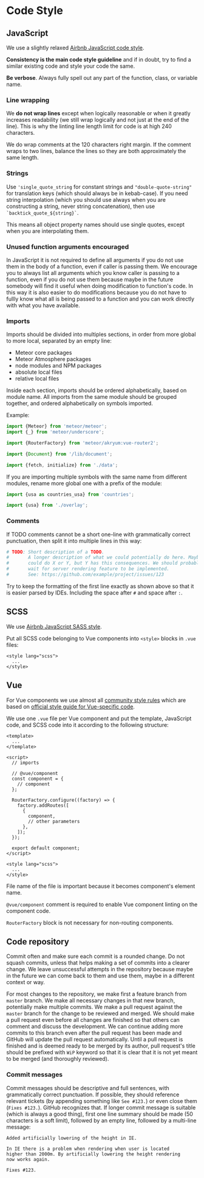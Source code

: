 # Code Style

## JavaScript

We use a slightly relaxed [Airbnb JavaScript code style](https://github.com/airbnb/javascript).

**Consistency is the main code style guideline** and if in doubt, try to find a similar existing code and style
your code the same.

**Be verbose**. Always fully spell out any part of the function, class, or variable name.

### Line wrapping

We **do not wrap lines** except when logically reasonable or when it greatly increases readability
(we still wrap logically and not just at the end of the line). This is why the linting line length limit
for code is at high 240 characters.

We do wrap comments at the 120 characters right margin. If the comment wraps to two lines, balance the lines
so they are both approximately the same length.

### Strings

Use `'single_quote_string` for constant strings and `"double-quote-string"` for translation keys
(which should always be in kebab-case).
If you need string interpolation (which you should use always when you are constructing a string,
never string concatenation), then use `` `backtick_quote_${string}` ``.

This means all object property names should use single quotes, except when you are interpolating them.

### Unused function arguments encouraged

In JavaScript it is not required to define all arguments if you do not use them in the body of a function,
even if caller is passing them. We encourage you to always list all arguments which you know caller is
passing to a function, even if you do not use them because maybe in the future somebody will find it useful
when doing modification to function's code. In this way it is also easier to do modifications because you
do not have to fullly know what all is being passed to a function and you can work directly with what you have
available.

### Imports

Imports should be divided into multiples sections, in order from more global to more local, separated by an empty line:
 * Meteor core packages
 * Meteor Atmosphere packages
 * node modules and NPM packages
 * absolute local files
 * relative local files

Inside each section, imports should be ordered alphabetically, based on module name.
All imports from the same module should be grouped together, and ordered alphabetically on symbols imported.

Example:

```javascript
import {Meteor} from 'meteor/meteor';
import {_} from 'meteor/underscore';

import {RouterFactory} from 'meteor/akryum:vue-router2';

import {Document} from '/lib/document';

import {fetch, initialize} from './data';
```

If you are importing multiple symbols with the same name from different modules, rename more global one with a prefix
of the module:

```javascript
import {usa as countries_usa} from 'countries';

import {usa} from './overlay';
```

### Comments

If TODO comments cannot be a short one-line with grammatically correct punctuation, then split it into multiple lines in this way:

```python
# TODO: Short description of a TODO.
#       A longer description of what we could potentially do here. Maybe we
#       could do X or Y, but Y has this consequences. We should probably
#       wait for server rendering feature to be implemented.
#       See: https://github.com/example/project/issues/123
```

Try to keep the formatting of the first line exactly as shown above so that it is easier parsed by IDEs.
Including the space after `#` and space after `:`.

## SCSS

We use [Airbnb JavaScript SASS style](https://github.com/airbnb/css).

Put all SCSS code belonging to Vue components into `<style>` blocks in `.vue` files:

```vue
<style lang="scss">
  ...
</style>
```

## Vue

For Vue components we use almost all [community style rules](https://github.com/vuejs/eslint-plugin-vue#bulb-rules)
which are based on [official style guide for Vue-specific code](https://vuejs.org/v2/style-guide/).

We use one `.vue` file per Vue component and put the template, JavaScript code, and SCSS code into it according
to the following structure:

```vue
<template>
  ...
</template>

<script>
  // imports

  // @vue/component
  const component = {
    // component
  };

  RouterFactory.configure((factory) => {
    factory.addRoutes([
      {
        component,
        // other parameters
      },
    ]);
  });

  export default component;
</script>

<style lang="scss">
  ...
</style>
```

File name of the file is important because it becomes component's element
name.

`@vue/component` comment is required to enable Vue component linting on the component code.

`RouterFactory` block is not necessary for non-routing components.

## Code repository

Commit often and make sure each commit is a rounded change. Do not squash commits, unless that helps making a set of commits
into a clearer change. We leave unsuccessful attempts in the repository because maybe in the future we can come back to them
and use them, maybe in a different context or way.

For most changes to the repository, we make first a feature branch from `master` branch. We make all necessary changes in
that new branch, potentially make multiple commits. We make a pull request against the `master` branch for the change
to be reviewed and merged. We should make a pull request even before all changes are finished so that others can comment
and discuss the development. We can continue adding more commits to this branch even after the pull request has been made
and GitHub will update the pull request automatically. Until a pull request is finished and is deemed ready to be merged
by its author, pull request's title should be prefixed with `WiP` keyword so that it is clear that it is not yet meant
to be merged (and thoroughly reviewed).

### Commit messages

Commit messages should be descriptive and full sentences, with grammatically correct punctuation.
If possible, they should reference relevant tickets (by appending something like `See #123.`) or even close them
(`Fixes #123.`). GitHub recognizes that. If longer commit message is suitable (which is always a good thing),
first one line summary should be made (50 characters is a soft limit), followed by an empty line, followed
by a multi-line message:

    Added artificially lowering of the height in IE.
    
    In IE there is a problem when rendering when user is located
    higher than 2000m. By artificially lowering the height rendering
    now works again.

    Fixes #123.

